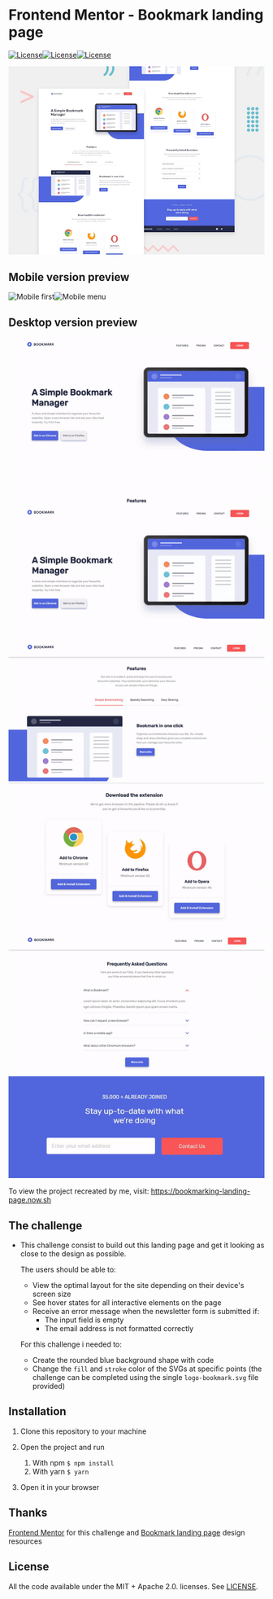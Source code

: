 # Frontend Mentor - Bookmark landing page

[![License](https://img.shields.io/badge/ZEIT-passed-brightgreen)](ZEIT)[![License](https://img.shields.io/badge/License-Apache%202.0-red.svg)](LICENSE)[![License](https://img.shields.io/badge/License-MIT-red.svg)](LICENSE)



![Design preview for the Bookmark landing page coding challenge](challenge/images/desktop-preview.jpg)



## Mobile version preview

![Mobile first](challenge/images/mobile.gif)![Mobile menu](challenge/images/menu.gif)



## Desktop version preview

![Scroll through the page](challenge/images/scroll.gif)![Home section](challenge/images/home.gif)![Features section](challenge/images/features.gif)![Pricing section](challenge/images/pricing.gif)![FAQ Section](challenge/images/faq.gif)![Form validation](challenge/images/form.gif)



To view the project recreated by me, visit: https://bookmarking-landing-page.now.sh



## The challenge

- This challenge consist to build out this landing page and get it looking as close to the design as possible.

  The users should be able to:

  - View the optimal layout for the site depending on their device's screen size
  - See hover states for all interactive elements on the page
  - Receive an error message when the newsletter form is submitted if:
    - The input field is empty
    - The email address is not formatted correctly

  For this challenge i needed to:

  - Create the rounded blue background shape with code
  - Change the `fill` and `stroke` color of the SVGs at specific points (the challenge can be completed using the single `logo-bookmark.svg` file provided)



## Installation

1. Clone this repository to your machine

2. Open the project and run

   1. With npm `$ npm install`
   2. With yarn `$ yarn`

3. Open it in your browser

   

## Thanks

[Frontend Mentor](https://www.frontendmentor.io/) for this challenge and [Bookmark landing page](https://www.frontendmentor.io/challenges/bookmark-landing-page-5d0b588a9edda32581d29158) design resources



## License

All the code available under the MIT + Apache 2.0. licenses. See [LICENSE](https://github.com/scitbiz/flutter_pokedex/blob/master/LICENSE).
